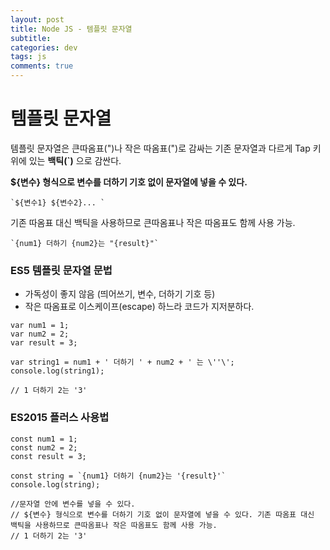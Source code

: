 ```yaml
---  
layout: post
title: Node JS - 템플릿 문자열
subtitle:
categories: dev
tags: js
comments: true  
--- 
```



# 템플릿 문자열
템플릿 문자열은 큰따옴표(")나 작은 따옴표(")로 감싸는 기존 문자열과 다르게 Tap 키 위에 있는 **백틱(`)** 으로 감싼다.

**${변수} 형식으로 변수를 더하기 기호 없이 문자열에 넣을 수 있다.**

~~~
`${변수1} ${변수2}... `
~~~

기존 따옴표 대신 백틱을 사용하므로 큰따옴표나 작은 따옴표도 함께 사용 가능.

~~~
`{num1} 더하기 {num2}는 "{result}"`
~~~


### ES5 템플릿 문자열 문법

- 가독성이 좋지 않음 (띄어쓰기, 변수, 더하기 기호 등)
- 작은 따옴표로 이스케이프(escape) 하느라 코드가 지저분하다.

~~~
var num1 = 1;
var num2 = 2;
var result = 3;

var string1 = num1 + ' 더하기 ' + num2 + ' 는 \''\';
console.log(string1);

// 1 더하기 2는 '3'
~~~

### ES2015 플러스 사용법

~~~
const num1 = 1;
const num2 = 2;
const result = 3;

const string = `{num1} 더하기 {num2}는 '{result}'`
console.log(string);

//문자열 안에 변수를 넣을 수 있다.
// ${변수} 형식으로 변수를 더하기 기호 없이 문자열에 넣을 수 있다. 기존 따옴표 대신 백틱을 사용하므로 큰따옴표나 작은 따옴표도 함께 사용 가능.
// 1 더하기 2는 '3'
~~~
